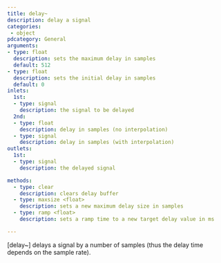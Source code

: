 ```yaml
---
title: delay~
description: delay a signal
categories:
 - object
pdcategory: General
arguments:
- type: float
  description: sets the maximum delay in samples
  default: 512
- type: float
  description: sets the initial delay in samples
  default: 0
inlets:
  1st:
  - type: signal
    description: the signal to be delayed
  2nd:
  - type: float
    description: delay in samples (no interpolation)
  - type: signal
    description: delay in samples (with interpolation)
outlets:
  1st:
  - type: signal
    description: the delayed signal

methods:
  - type: clear
    description: clears delay buffer
  - type: maxsize <float>
    description: sets a new maximum delay size in samples
  - type: ramp <float>
    description: sets a ramp time to a new target delay value in ms

---
```


[delay~] delays a signal by a number of samples (thus the delay time depends on the sample rate).

